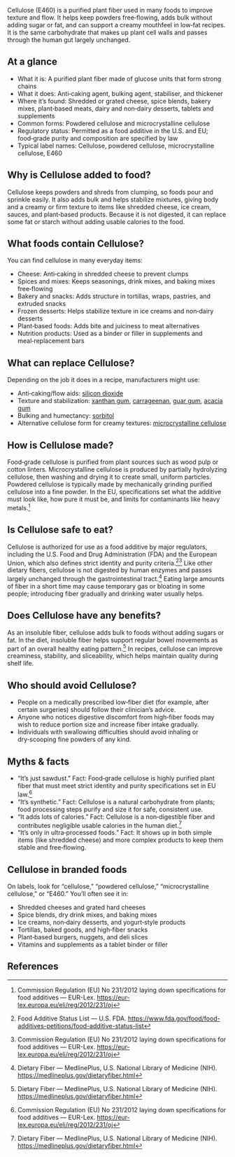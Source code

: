Cellulose (E460) is a purified plant fiber used in many foods to improve texture and flow. It helps keep powders free‑flowing, adds bulk without adding sugar or fat, and can support a creamy mouthfeel in low‑fat recipes. It is the same carbohydrate that makes up plant cell walls and passes through the human gut largely unchanged.

<!--more-->

## At a glance
- What it is: A purified plant fiber made of glucose units that form strong chains
- What it does: Anti‑caking agent, bulking agent, stabiliser, and thickener
- Where it’s found: Shredded or grated cheese, spice blends, bakery mixes, plant‑based meats, dairy and non‑dairy desserts, tablets and supplements
- Common forms: Powdered cellulose and microcrystalline cellulose
- Regulatory status: Permitted as a food additive in the U.S. and EU; food‑grade purity and composition are specified by law
- Typical label names: Cellulose, powdered cellulose, microcrystalline cellulose, E460

## Why is Cellulose added to food?
Cellulose keeps powders and shreds from clumping, so foods pour and sprinkle easily. It also adds bulk and helps stabilize mixtures, giving body and a creamy or firm texture to items like shredded cheese, ice cream, sauces, and plant‑based products. Because it is not digested, it can replace some fat or starch without adding usable calories to the food.

## What foods contain Cellulose?
You can find cellulose in many everyday items:
- Cheese: Anti‑caking in shredded cheese to prevent clumps
- Spices and mixes: Keeps seasonings, drink mixes, and baking mixes free‑flowing
- Bakery and snacks: Adds structure in tortillas, wraps, pastries, and extruded snacks
- Frozen desserts: Helps stabilize texture in ice creams and non‑dairy desserts
- Plant‑based foods: Adds bite and juiciness to meat alternatives
- Nutrition products: Used as a binder or filler in supplements and meal‑replacement bars

## What can replace Cellulose?
Depending on the job it does in a recipe, manufacturers might use:
- Anti‑caking/flow aids: [silicon dioxide](/e551-silicon-dioxide)
- Texture and stabilization: [xanthan gum](/e415-xanthan-gum), [carrageenan](/e407-carrageenan), [guar gum](/e412-guar-gum), [acacia gum](/e414-acacia-gum)
- Bulking and humectancy: [sorbitol](/e420-sorbitol)
- Alternative cellulose form for creamy textures: [microcrystalline cellulose](/e460i-microcrystalline-cellulose)

## How is Cellulose made?
Food‑grade cellulose is purified from plant sources such as wood pulp or cotton linters. Microcrystalline cellulose is produced by partially hydrolyzing cellulose, then washing and drying it to create small, uniform particles. Powdered cellulose is typically made by mechanically grinding purified cellulose into a fine powder. In the EU, specifications set what the additive must look like, how pure it must be, and limits for contaminants like heavy metals.[^2]

## Is Cellulose safe to eat?
Cellulose is authorized for use as a food additive by major regulators, including the U.S. Food and Drug Administration (FDA) and the European Union, which also defines strict identity and purity criteria.[^1][^2] Like other dietary fibers, cellulose is not digested by human enzymes and passes largely unchanged through the gastrointestinal tract.[^3] Eating large amounts of fiber in a short time may cause temporary gas or bloating in some people; introducing fiber gradually and drinking water usually helps.

## Does Cellulose have any benefits?
As an insoluble fiber, cellulose adds bulk to foods without adding sugars or fat. In the diet, insoluble fiber helps support regular bowel movements as part of an overall healthy eating pattern.[^3] In recipes, cellulose can improve creaminess, stability, and sliceability, which helps maintain quality during shelf life.

## Who should avoid Cellulose?
- People on a medically prescribed low‑fiber diet (for example, after certain surgeries) should follow their clinician’s advice.
- Anyone who notices digestive discomfort from high‑fiber foods may wish to reduce portion size and increase fiber intake gradually.
- Individuals with swallowing difficulties should avoid inhaling or dry‑scooping fine powders of any kind.

## Myths & facts
- “It’s just sawdust.” Fact: Food‑grade cellulose is highly purified plant fiber that must meet strict identity and purity specifications set in EU law.[^2]
- “It’s synthetic.” Fact: Cellulose is a natural carbohydrate from plants; food processing steps purify and size it for safe, consistent use.
- “It adds lots of calories.” Fact: Cellulose is a non‑digestible fiber and contributes negligible usable calories in the human diet.[^3]
- “It’s only in ultra‑processed foods.” Fact: It shows up in both simple items (like shredded cheese) and more complex products to keep them stable and free‑flowing.

## Cellulose in branded foods
On labels, look for “cellulose,” “powdered cellulose,” “microcrystalline cellulose,” or “E460.” You’ll often see it in:
- Shredded cheeses and grated hard cheeses
- Spice blends, dry drink mixes, and baking mixes
- Ice creams, non‑dairy desserts, and yogurt‑style products
- Tortillas, baked goods, and high‑fiber snacks
- Plant‑based burgers, nuggets, and deli slices
- Vitamins and supplements as a tablet binder or filler

## References
[^1]: Food Additive Status List — U.S. FDA. https://www.fda.gov/food/food-additives-petitions/food-additive-status-list
[^2]: Commission Regulation (EU) No 231/2012 laying down specifications for food additives — EUR-Lex. https://eur-lex.europa.eu/eli/reg/2012/231/oj
[^3]: Dietary Fiber — MedlinePlus, U.S. National Library of Medicine (NIH). https://medlineplus.gov/dietaryfiber.html
[^4]: Cellulose (compound record) — PubChem, National Institutes of Health. https://pubchem.ncbi.nlm.nih.gov/compound/Cellulose
